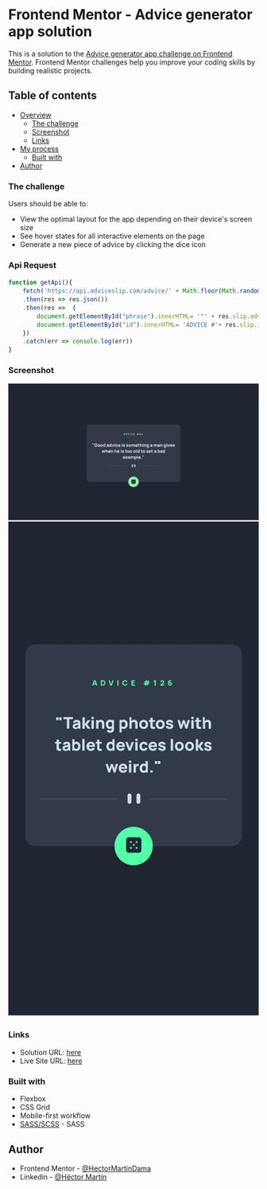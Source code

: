 # Frontend Mentor - Advice generator app solution

This is a solution to the [Advice generator app challenge on Frontend Mentor](https://www.frontendmentor.io/challenges/advice-generator-app-QdUG-13db). Frontend Mentor challenges help you improve your coding skills by building realistic projects.

## Table of contents

- [Overview](#overview)
  - [The challenge](#the-challenge)
  - [Screenshot](#screenshot)
  - [Links](#links)
- [My process](#my-process)
  - [Built with](#built-with)
- [Author](#author)


### The challenge

Users should be able to:

- View the optimal layout for the app depending on their device's screen size
- See hover states for all interactive elements on the page
- Generate a new piece of advice by clicking the dice icon




### Api Request
```js
function getApi(){
    fetch('https://api.adviceslip.com/advice/' + Math.floor(Math.random() * 200))
    .then(res => res.json())
    .then(res =>  {
        document.getElementById("phrase").innerHTML= '"' + res.slip.advice + '"'
        document.getElementById("id").innerHTML= 'ADVICE #'+ res.slip.id
    })
    .catch(err => console.log(err))
}
```


### Screenshot

![](./screenshot/desktop.png)
![](./screenshot/mobile.jpg)



### Links

- Solution URL: [here](https://github.com/HectorMartinDama/adviceGeneratorApp)
- Live Site URL: [here](https://advice-generator-app-ten-xi.vercel.app/)

### Built with

- Flexbox
- CSS Grid
- Mobile-first workflow
- [SASS/SCSS](https://sass-lang.com/) - SASS

## Author

- Frontend Mentor - [@HectorMartinDama](https://www.frontendmentor.io/profile/HectorMartinDama)
- Linkedin - [@Héctor Martín](http://linkedin.com/in/héctor-martín-a88a761a2)
